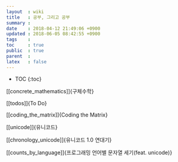 ```yaml
---
layout  : wiki
title   : 공부, 그리고 공부
summary : 
date    : 2018-04-12 21:49:06 +0900
updated : 2018-06-05 08:42:55 +0900
tags    : 
toc     : true
public  : true
parent  : 
latex   : false
---
```

* TOC
{:toc}

[[concrete_mathematics]]{구체수학}

[[todos]]{To Do}

[[coding_the_matrix]]{Coding the Matrix}

[[unicode]]{유니코드}

[[chronology_unicode]]{유니코드 1.0 연대기}

[[counts_by_language]]{프로그래밍 언어별 문자열 세기(feat. unicode)}

